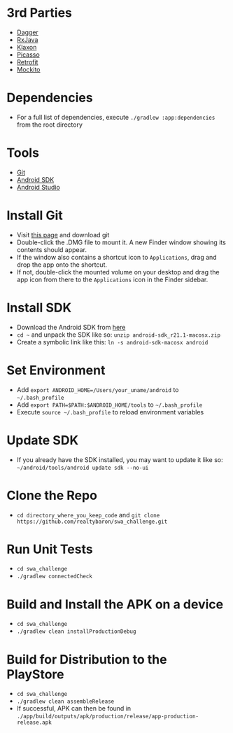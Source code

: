# 3rd Parties
* [Dagger](https://google.github.io/dagger/)
* [RxJava](https://github.com/ReactiveX/RxJava)
* [Klaxon](https://github.com/cbeust/klaxon)
* [Picasso](https://square.github.io/picasso/)
* [Retrofit](https://square.github.io/retrofit/)
* [Mockito](https://site.mockito.org/)

# Dependencies
* For a full list of dependencies, execute ```./gradlew :app:dependencies``` from the root directory

# Tools
* [Git](http://git-scm.com/downloads)
* [Android SDK](http://developer.android.com/sdk/installing/index.html)
* [Android Studio](http://developer.android.com/sdk/installing/index.html?pkg=studio)

# Install Git
* Visit [this page](http://git-scm.com/download/mac) and download git
* Double-click the .DMG file to mount it.  A new Finder window showing its contents should appear.
* If the window also contains a shortcut icon to `Applications`, drag and drop the app onto the shortcut.
* If not, double-click the mounted volume on your desktop and drag the app icon from there to the `Applications` icon in the Finder sidebar.

# Install SDK
* Download the Android SDK from [here](http://developer.android.com/sdk/installing/index.html?pkg=tools)
* ```cd ~``` and unpack the SDK like so: ```unzip android-sdk_r21.1-macosx.zip```
* Create a symbolic link like this: ```ln -s android-sdk-macosx android```

# Set Environment
* Add ```export ANDROID_HOME=/Users/your_uname/android``` to ```~/.bash_profile```
* Add ```export PATH=$PATH:$ANDROID_HOME/tools``` to ```~/.bash_profile```
* Execute ```source ~/.bash_profile``` to reload environment variables

# Update SDK
* If you already have the SDK installed, you may want to update it like so: ```~/android/tools/android update sdk --no-ui```

# Clone the Repo
* ```cd directory_where_you_keep_code``` and ```git clone https://github.com/realtybaron/swa_challenge.git```

# Run Unit Tests
* ```cd swa_challenge```
* ```./gradlew connectedCheck```

# Build and Install the APK on a device
* ```cd swa_challenge```
* ```./gradlew clean installProductionDebug```

# Build for Distribution to the PlayStore
* ```cd swa_challenge```
* ```./gradlew clean assembleRelease```
* If successful, APK can then be found in ```./app/build/outputs/apk/production/release/app-production-release.apk```